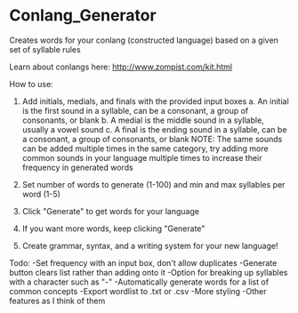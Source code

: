 # Conlang_Generator
Creates words for your conlang (constructed language) based on a given set of syllable rules

Learn about conlangs here: http://www.zompist.com/kit.html

How to use:
1. Add initials, medials, and finals with the provided input boxes
  a. An initial is the first sound in a syllable, can be a consonant, a group of consonants, or blank
  b. A medial is the middle sound in a syllable, usually a vowel sound
  c. A final is the ending sound in a syllable, can be a consonant, a group of consonants, or blank
  NOTE: The same sounds can be added multiple times in the same category, try adding more common sounds in your language multiple times to increase their frequency in generated words

2. Set number of words to generate (1-100) and min and max syllables per word (1-5)

3. Click "Generate" to get words for your language

4. If you want more words, keep clicking "Generate"

5. Create grammar, syntax, and a writing system for your new language!

Todo:
  -Set frequency with an input box, don't allow duplicates
  -Generate button clears list rather than adding onto it
  -Option for breaking up syllables with a character such as "-"
  -Automatically generate words for a list of common concepts
  -Export wordlist to .txt or .csv
  -More styling
  -Other features as I think of them
  
